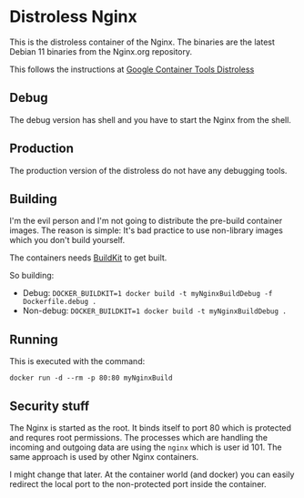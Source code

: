 # Distroless Nginx

This is the distroless container of the Nginx. The binaries
are the latest Debian 11 binaries from the Nginx.org repository.

This follows the instructions at 
[Google Container Tools Distroless](https://github.com/GoogleContainerTools/distroless)

## Debug

The debug version has shell and you have to start the Nginx from the
shell. 

## Production

The production version of the distroless do not have any debugging
tools. 

## Building

I'm the evil person and I'm not going to distribute the pre-build
container images. The reason is simple: It's bad practice to use 
non-library images which you don't build yourself. 

The containers needs [BuildKit](https://docs.docker.com/build/buildkit/#getting-started)
to get built.

So building:
* Debug: `DOCKER_BUILDKIT=1 docker build -t myNginxBuildDebug -f Dockerfile.debug .`
* Non-debug: `DOCKER_BUILDKIT=1 docker build -t myNginxBuildDebug .`

## Running

This is executed with the command:

`docker run -d --rm -p 80:80 myNginxBuild`

## Security stuff

The Nginx is started as the root. It binds itself to port 80 which
is protected and requres root permissions. The processes which are 
handling the incoming and outgoing data are using the `nginx` which
is user id 101. The same approach is used by other Nginx containers. 

I might change that later. At the container world (and docker) you can
easily redirect the local port to the non-protected port inside the 
container.

